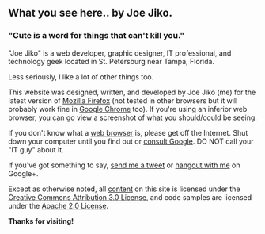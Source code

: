 ## What you see here.. by Joe Jiko.
### "Cute is a word for things that can't kill you."

"Joe Jiko" is a web developer, graphic designer, IT professional, and technology geek located in St. Petersburg near Tampa, Florida.

Less seriously, I like a lot of other things too.

This website was designed, written, and developed by Joe Jiko (me) for the latest version of [Mozilla Firefox](http://jiko.us/181Eror) (not tested in other browsers but it will probably work fine in [Google Chrome](http://jiko.us/13GLaNA) too). If you're using an inferior web browser, you can go view a screenshot of what you should/could be seeing.

If you don't know what a [web browser](http://jiko.us/10kcGTT) is, please get off the Internet. Shut down your computer until you find out or [consult Google](http://jiko.us/167407z). DO NOT call your "IT guy" about it.

If you've got something to say, [send me a tweet](//twitter.com/joejiko) or [hangout with me](https://plus.google.com/110880509059057751100) on Google+.

Except as otherwise noted, all [content](/sitemap) on this site is licensed under the [Creative Commons Attribution 3.0 License](http://creativecommons.org/licenses/by/3.0/), and code samples are licensed under the [Apache 2.0 License](http://www.apache.org/licenses/LICENSE-2.0).

**Thanks for visiting!**